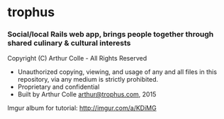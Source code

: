 # trophus

### Social/local Rails web app, brings people together through shared culinary & cultural interests

Copyright (C) Arthur Colle - All Rights Reserved
 * Unauthorized copying, viewing, and usage of any and all files in this repository, via any medium is strictly prohibited.
 * Proprietary and confidential
 * Built by Arthur Colle <arthur@trophus.com>, 2015

Imgur album for tutorial: http://imgur.com/a/KDiMG
